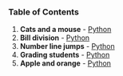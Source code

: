### Table of Contents
1. __Cats and a mouse__ - [Python](Cats%20and%20a%20Mouse.py)
1. __Bill division__ - [Python](Bill%20Division.py)
1. __Number line jumps__ - [Python](Number%20Line%20Jumps.py)
1. __Grading students__ - [Python](Grading%20Students.py)
1. __Apple and orange__ - [Python](Apple%20and%20Orange.py)
